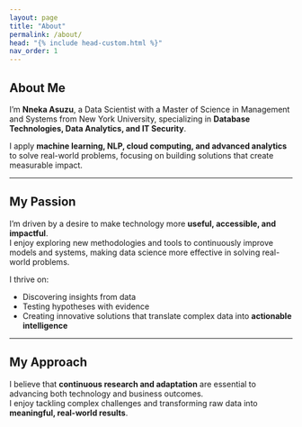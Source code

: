 ```yaml
---
layout: page
title: "About"
permalink: /about/
head: "{% include head-custom.html %}"
nav_order: 1
---
```




<link rel="stylesheet" href="assets/css/custom.css">

## About Me

I’m **Nneka Asuzu**, a Data Scientist with a Master of Science in Management and Systems from New York University, specializing in **Database Technologies, Data Analytics, and IT Security**.

I apply **machine learning, NLP, cloud computing, and advanced analytics** to solve real-world problems, focusing on building solutions that create measurable impact.

---

## My Passion

I’m driven by a desire to make technology more **useful, accessible, and impactful**.  
I enjoy exploring new methodologies and tools to continuously improve models and systems, making data science more effective in solving real-world problems.

I thrive on:

- Discovering insights from data  
- Testing hypotheses with evidence  
- Creating innovative solutions that translate complex data into **actionable intelligence**

---

## My Approach

I believe that **continuous research and adaptation** are essential to advancing both technology and business outcomes.  
I enjoy tackling complex challenges and transforming raw data into **meaningful, real-world results**.
